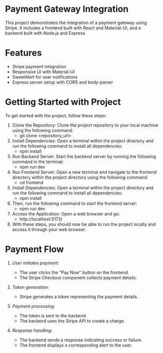 # Payment Gateway Integration
This project demonstrates the integration of a payment gateway using Stripe. It includes a frontend built with React and Material-UI, and a backend built with Node.js and Express.

# Features
- Stripe payment integration
- Responsive UI with Material-UI
- SweetAlert for user notifications
- Express server setup with CORS and body-parser

# Getting Started with Project
To get started with the project, follow these steps:

1. Clone the Repository: Clone the project repository to your local machine using the following command:
    - git clone <repository_url> 
2. Install Dependencies: Open a terminal within the project directory and run the following command to install all dependencies:
    - npm install 
3. Run Backend Server: Start the backend server by running the following command in the terminal:
    - npm run dev
4. Run Frontend Server: Open a new terminal and navigate to the frontend directory within the project directory using the following command:
    - cd frontend
5. Install Dependencies: Open a terminal within the project directory and run the following command to install all dependencies:
    - npm install
6. Then, run the following command to start the frontend server:
    - npm run dev
7. Access the Application: Open a web browser and go:
    -  http://localhost:5173/
8. With these steps, you should now be able to run the project locally and access it through your web browser.

# Payment Flow

1. *User initiates payment:*
    - The user clicks the "Pay Now" button on the frontend.
    - The Stripe Checkout component collects payment details.

2. *Token generation:*
    - Stripe generates a token representing the payment details.

3. *Payment processing:*
    - The token is sent to the backend.
    - The backend uses the Stripe API to create a charge.

4. *Response handling:*
    - The backend sends a response indicating success or failure.
    - The frontend displays a corresponding alert to the user.
